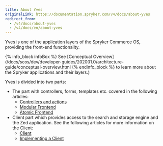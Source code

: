 ```yaml
---
title: About Yves
originalLink: https://documentation.spryker.com/v4/docs/about-yves
redirect_from:
  - /v4/docs/about-yves
  - /v4/docs/en/about-yves
---
```


Yves is one of the application layers of the Spryker Commerce OS, providing the front-end functionality. 

{% info_block infoBox %}
See [Conceptual Overview](/docs/scos/dev/developer-guides/202001.0/architecture-guide/conceptual-overview.html
{% endinfo_block %} to learn more about the Spryker applications and their layers.)

Yves is divided into two parts:

* The part with controllers, forms, templates etc. covered in the following articles:
    * [Controllers and actions](https://documentation.spryker.com/v4/docs/yves-controllers-actions )
    * [Modular Frontend](/docs/scos/dev/developer-guides/202001.0/development-guide/back-end/yves/modular-frontend.html)
    * [Atomic Frontend](https://documentation.spryker.com/v4/docs/atomic-frontend)
 * Client part which provides access to the search and storage engine and the Zed application. See the following articles for more information on the Client:
     * [Client](https://documentation.spryker.com/v4/docs/client )
     * [Implementing a Client](https://documentation.spryker.com/v4/docs/implementing-a-client )
